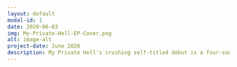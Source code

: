 ```yaml
---
layout: default
modal-id: 1
date: 2020-06-03
img: My-Private-Hell-EP-Cover.png
alt: image-alt
project-date: June 2020
description: My Private Hell's crushing self-titled debut is a four-song EP that captures the essence of love, loss and triumphs during a time of injustice, racism and police brutality. The EP was recorded at NRG studios in North Hollywood, helmed by sound engineer Josh Newell. The original is truly still, My Private Hell's best work.<br /><br /><a href="https://music.apple.com/us/album/my-private-hell-ep/1519649786">Purchase Now</a><iframe allow="autoplay *; encrypted-media *;" frameborder="0" height="450" style="width:100%;max-width:660px;overflow:hidden;background:transparent;" sandbox="allow-forms allow-popups allow-same-origin allow-scripts allow-storage-access-by-user-activation allow-top-navigation-by-user-activation" src="https://embed.music.apple.com/us/album/my-private-hell-ep/1519649786"></iframe>
---
```

